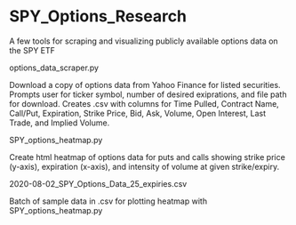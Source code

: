 # SPY_Options_Research
A few tools for scraping and visualizing publicly available options data on the SPY ETF

options_data_scraper.py

Download a copy of options data from Yahoo Finance for listed securities. Prompts user for ticker symbol, number of desired exiprations, and file path for download. Creates .csv with columns for Time Pulled, Contract Name, Call/Put, Expiration, Strike Price, Bid, Ask, Volume, Open Interest, Last Trade, and Implied Volume. 

SPY_options_heatmap.py

Create html heatmap of options data for puts and calls showing strike price (y-axis), expiration (x-axis), and intensity of volume at given strike/expiry.

2020-08-02_SPY_Options_Data_25_expiries.csv

Batch of sample data in .csv for plotting heatmap with SPY_options_heatmap.py
